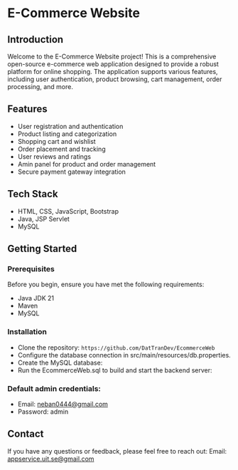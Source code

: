# E-Commerce Website

## Introduction
Welcome to the E-Commerce Website project! This is a comprehensive open-source e-commerce web application designed to provide a robust platform for online shopping. The application supports various features, including user authentication, product browsing, cart management, order processing, and more.

## Features
-  User registration and authentication
-  Product listing and categorization
-  Shopping cart and wishlist
-  Order placement and tracking
-  User reviews and ratings
-  Amin panel for product and order management
-  Secure payment gateway integration
## Tech Stack
-  HTML, CSS, JavaScript, Bootstrap
-  Java, JSP Servlet
-  MySQL
## Getting Started
### Prerequisites
Before you begin, ensure you have met the following requirements:

-  Java JDK 21
-  Maven
-  MySQL

### Installation
-  Clone the repository: `https://github.com/DatTranDev/EcommerceWeb`
-  Configure the database connection in src/main/resources/db.properties.
-  Create the MySQL database:
-  Run the EcommerceWeb.sql to build and start the backend server:

### Default admin credentials:
-  Email: neban0444@gmail.com
-  Password: admin

## Contact
If you have any questions or feedback, please feel free to reach out:
Email: appservice.uit.se@gmail.com
